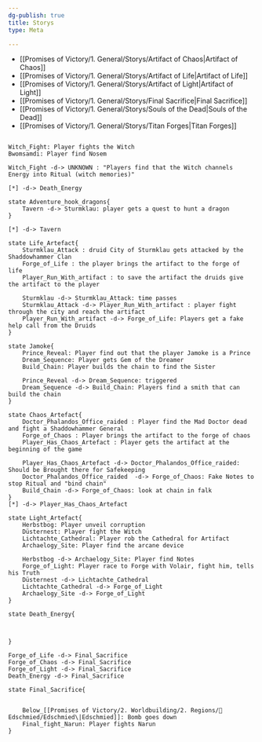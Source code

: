 ```yaml
---
dg-publish: true
title: Storys
type: Meta

---
```







- [[Promises of Victory/1. General/Storys/Artifact of Chaos\|Artifact of Chaos]]
- [[Promises of Victory/1. General/Storys/Artifact of Life\|Artifact of Life]]
- [[Promises of Victory/1. General/Storys/Artifact of Light\|Artifact of Light]]
- [[Promises of Victory/1. General/Storys/Final Sacrifice\|Final Sacrifice]]
- [[Promises of Victory/1. General/Storys/Souls of the Dead\|Souls of the Dead]]
- [[Promises of Victory/1. General/Storys/Titan Forges\|Titan Forges]]



```plantuml

Witch_Fight: Player fights the Witch
Bwomsamdi: Player find Nosem

Witch_Fight -d-> UNKNOWN : "Players find that the Witch channels Energy into Ritual (witch memories)"

[*] -d-> Death_Energy

state Adventure_hook_dragons{
    Tavern -d-> Sturmklau: player gets a quest to hunt a dragon
}

[*] -d-> Tavern

state Life_Artefact{
    Sturmklau_Attack : druid City of Sturmklau gets attacked by the Shaddowhammer Clan
    Forge_of_Life : the player brings the artifact to the forge of life
    Player_Run_With_artifact : to save the artifact the druids give the artifact to the player

    Sturmklau -d-> Sturmklau_Attack: time passes
    Sturmklau_Attack -d-> Player_Run_With_artifact : player fight through the city and reach the artifact
    Player_Run_With_artifact -d-> Forge_of_Life: Players get a fake help call from the Druids
}

state Jamoke{
    Prince_Reveal: Player find out that the player Jamoke is a Prince
    Dream_Sequence: Player gets Gem of the Dreamer
    Build_Chain: Player builds the chain to find the Sister

    Prince_Reveal -d-> Dream_Sequence: triggered
    Dream_Sequence -d-> Build_Chain: Players find a smith that can build the chain
}

state Chaos_Artefact{
    Doctor_Phalandos_Office_raided : Player find the Mad Doctor dead and fight a Shaddowhammer General
    Forge_of_Chaos : Player brings the artifact to the forge of chaos
    Player_Has_Chaos_Artefact : Player gets the artifact at the beginning of the game

    Player_Has_Chaos_Artefact -d-> Doctor_Phalandos_Office_raided: Should be Brought there for Safekeeping
    Doctor_Phalandos_Office_raided  -d-> Forge_of_Chaos: Fake Notes to stop Ritual and "bind chain"
    Build_Chain -d-> Forge_of_Chaos: look at chain in falk
}
[*] -d-> Player_Has_Chaos_Artefact

state Light_Artefact{
    Herbstbog: Player unveil corruption
    Düsternest: Player fight the Witch
    Lichtachte_Cathedral: Player rob the Cathedral for Artifact
    Archaelogy_Site: Player find the arcane device

    Herbstbog -d-> Archaelogy_Site: Player find Notes
    Forge_of_Light: Player race to Forge with Volair, fight him, tells his Truth
    Düsternest -d-> Lichtachte_Cathedral
    Lichtachte_Cathedral -d-> Forge_of_Light
    Archaelogy_Site -d-> Forge_of_Light
}

state Death_Energy{

    

}

Forge_of_Life -d-> Final_Sacrifice
Forge_of_Chaos -d-> Final_Sacrifice
Forge_of_Light -d-> Final_Sacrifice
Death_Energy -d-> Final_Sacrifice

state Final_Sacrifice{


    Below_[[Promises of Victory/2. Worldbuilding/2. Regions/🏰Edschmied/Edschmied\|Edschmied]]: Bomb goes down
    Final_fight_Narun: Player fights Narun
}


```

